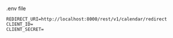 .env file
```
REDIRECT_URI=http://localhost:8000/rest/v1/calendar/redirect
CLIENT_ID=
CLIENT_SECRET=
```

